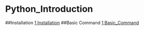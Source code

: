 # Python_Introduction
##Installation
[1 Installation](./1_Installation.md)
##Basic Command
[1 Basic_Command](./2_Basic_Command.md)



